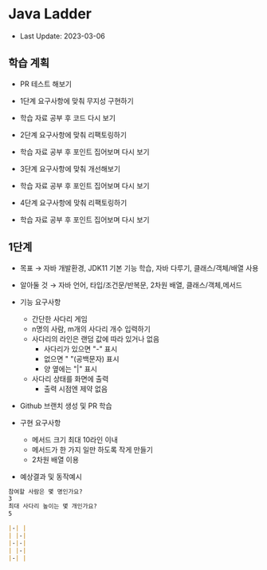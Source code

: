 # Java Ladder

- Last Update: 2023-03-06

## 학습 계획

- PR 테스트 해보기


- 1단계 요구사항에 맞춰 무지성 구현하기
- 학습 자료 공부 후 코드 다시 보기


- 2단계 요구사항에 맞춰 리팩토링하기
- 학습 자료 공부 후 포인트 집어보며 다시 보기


- 3단계 요구사항에 맞춰 개선해보기
- 학습 자료 공부 후 포인트 집어보며 다시 보기


- 4단계 요구사항에 맞춰 리팩토링하기
- 학습 자료 공부 후 포인트 집어보며 다시 보기


## 1단계

- 목표 &rarr; 자바 개발환경, JDK11 기본 기능 학습, 자바 다루기, 클래스/객체/배열 사용
- 알아둘 것 &rarr; 자바 언어, 타입/조건문/반복문, 2차원 배열, 클래스/객체,메서드


- 기능 요구사항
  - 간단한 사다리 게임
  - n명의 사람, m개의 사다리 개수 입력하기
  - 사다리의 라인은 랜덤 값에 따라 있거나 없음
    - 사다리가 있으면 "-" 표시
    - 없으면 " "(공백문자) 표시
    - 양 옆에는 "|" 표시
  - 사다리 상태를 화면에 출력
    - 출력 시점엔 제약 없음


- Github 브랜치 생성 및 PR 학습


- 구현 요구사항
  - 메서드 크기 최대 10라인 이내
  - 메서드가 한 가지 일만 하도록 작게 만들기
  - 2차원 배열 이용


- 예상결과 및 동작예시
```markdown
참여할 사람은 몇 명인가요?
3
최대 사다리 높이는 몇 개인가요?
5

|-| |
| |-|
|-|-|
| |-|
|-| |
```